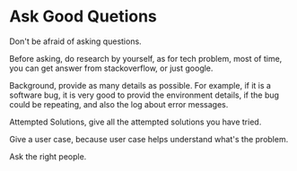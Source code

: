 # Ask Good Quetions 

Don't be afraid of asking questions.

Before asking,  do research by yourself, as for tech problem, most of time, you can get answer from stackoverflow, or just google. 

Background, provide as many details as possible. For example, if it is a software bug, it is very good to provid the environment details, if the bug could be repeating, and also the log about error messages. 

Attempted Solutions, give all the attempted solutions you have tried.

Give a user case, because user case helps understand what's the problem. 


Ask the right people.


